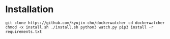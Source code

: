 # Installation
`
git clone https://github.com/kyujin-cho/dockerwatcher
cd dockerwatcher
chmod +x install.sh
./install.sh
python3 watch.py
pip3 install -r requirements.txt
`
